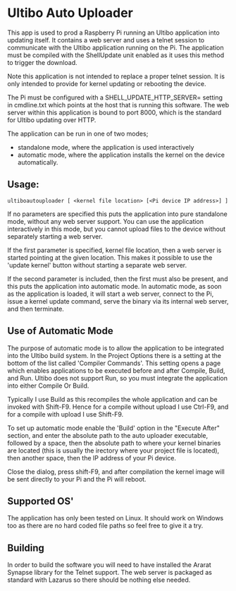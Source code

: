 # Ultibo Auto Uploader

This app is used to prod a Raspberry Pi running an Ultibo application into updating itself.
It contains a web server and uses a telnet session to communicate with the Ultibo application
running on the Pi. The application must be compiled with the ShellUpdate unit enabled as
it uses this method to trigger the download.

Note this application is not intended to replace a proper
telnet session. It is only intended to provide for kernel updating or rebooting the device.

The Pi must be configured with a SHELL_UPDATE_HTTP_SERVER= setting in cmdline.txt
which points at the host that is running this software. The web server within this application
is bound to port 8000, which is the standard for Ultibo updating over HTTP.

The application can be run in one of two modes;
- standalone mode, where the application is used interactively
- automatic mode, where the application installs the kernel on the device automatically.

## Usage:
```
ultiboautouploader [ <kernel file location> [<Pi device IP address>] ]
```

If no parameters are specified this puts the application into pure standalone mode,
without any web server support. You can use the application interactively in this
mode, but you cannot upload files to the device without separately starting a web
server.

If the first parameter is specified, kernel file location, then a web server is
started pointing at the given location. This makes it possible to use the 'update kernel'
button without starting a separate web server.

If the second parameter is included, then the first must also be present, and this
puts the application into automatic mode. In automatic mode, as soon as the application
is loaded, it will start a web server, connect to the Pi, issue a kernel update command,
serve the binary via its internal web server, and then terminate.


## Use of Automatic Mode

The purpose of automatic mode is to allow the application to be integrated
into the Ultibo build system. In the Project Options there is a setting at the bottom
of the list called 'Compiler Commands'. This setting opens a page which enables
applications to be executed before and after Compile, Build, and Run.
Ultibo does not support Run, so you must integrate the application into either
Compile Or Build.

Typically I use Build as this recompiles the whole application and can be invoked
with Shift-F9. Hence for a compile without upload I use Ctrl-F9, and for a compile
with upload I use Shift-F9.

To set up automatic mode enable the 'Build' option in the "Execute After" section,
and enter the absolute path to the auto uploader executable, followed by a space, then
the absolute path to where your kernel binaries are located (this is usually the
irectory where your project file is located), then another space, then the IP address of
your Pi device.

Close the dialog, press shift-F9, and after compilation the kernel image will be
sent directly to your Pi and the Pi will reboot.

## Supported OS'

The application has only been tested on Linux. It should work on Windows too as there are
no hard coded file paths so feel free to give it a try.

## Building

In order to build the software you will need to have installed the Ararat Synapse library
for the Telnet support. The web server is packaged as standard with Lazarus so there should
be nothing else needed.
